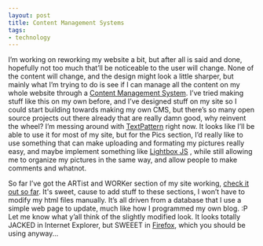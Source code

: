 ```yaml
---
layout: post
title: Content Management Systems
tags:
- technology
---
```

I’m working on reworking my website a bit, but after all is said and done, hopefully not too much that’ll be noticeable to the user will change. None of the content will change, and the design might look a little sharper, but mainly what I’m trying to do is see if I can manage all the content on my whole website through a [Content Management System](http://en.wikipedia.org/wiki/Content_Management_System). I’ve tried making stuff like this on my own before, and I’ve designed stuff on my site so I could start building towards making my own CMS, but there’s so many open source projects out there already that are really damn good, why reinvent the wheel? I’m messing around with [TextPattern](http://www.textpattern.com/) right now. It looks like I’ll be able to use it for most of my site, but for the Pics section, I’d really like to use something that can make uploading and formating my pictures really easy, and maybe implement something like [Lightbox JS](http://lokeshdhakar.com/projects/lightbox2/) , while still allowing me to organize my pictures in the same way, and allow people to make comments and whatnot.

So far I’ve got the ARTist and WORKer section of my site working, [check it out so far](/2008/11/22/art). It's sweet, cause to add stuff to these sections, I won’t have to modify my html files manually. It’s all driven from a database that I use a simple web page to update, much like how I programmed my own blog. :P Let me know what y’all think of the slightly modified look. It looks totally JACKED in Internet Explorer, but SWEEET in [Firefox](http://www.mozilla.com/firefox/), which you should be using anyway...

